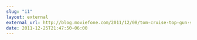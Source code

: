 ```yaml
---
slug: "i1"
layout: external
external_url: http://blog.moviefone.com/2011/12/08/tom-cruise-top-gun-sequel/
date: 2011-12-25T21:47:50-06:00
---
```

